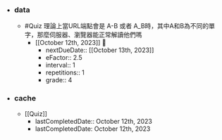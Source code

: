 - ### data
    - #Quiz 理論上當URL端點會是 A-B 或者 A_B時，其中A和B為不同的單字，那麼伺服器、瀏覽器能正常解讀他們嗎 
        - [[October 12th, 2023]] 🔵
            - nextDueDate:: [[October 13th, 2023]]
            - eFactor:: 2.5
            - interval:: 1
            - repetitions:: 1
            - grade:: 4
- ### cache
    - [[Quiz]]
        - lastCompletedDate:: October 12th, 2023
        - lastCompletedDate: October 12th, 2023
